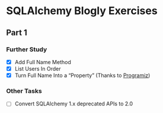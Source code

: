 SQLAlchemy Blogly Exercises
==========================

Part 1
------

### Further Study

- [x] Add Full Name Method
- [x] List Users In Order
- [x] Turn Full Name Into a “Property” (Thanks to [Programiz](https://www.programiz.com/python-programming/property))

### Other Tasks

- [ ] Convert SQLAlchemy 1.x deprecated APIs to 2.0